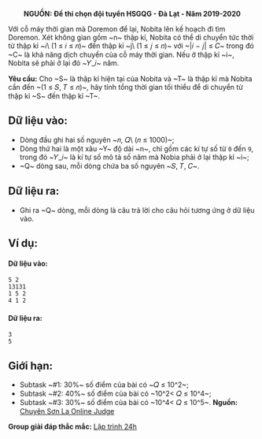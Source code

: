 **<center>NGUỒN: Đề thi chọn đội tuyển HSGQG - Đà Lạt - Năm 2019-2020</center>**

Với cỗ máy thời gian mà Doremon để lại, Nobita lên kế hoạch đi tìm Doremon. Xét không gian gồm ~n~ thập kỉ, Nobita có thể di chuyển tức thời từ thập kỉ ~𝑖\ (1 ≤ 𝑖 ≤ 𝑛)~ đến thập kỉ ~j\ (1 ≤ 𝑗 ≤ 𝑛)~ với ~|𝑖 − 𝑗| ≤ 𝐶~ trong đó ~C~ là khả năng dịch chuyển của cỗ máy thời gian. Nếu ở thập kỉ ~i~, Nobita sẽ phải ở lại đó ~𝑌_𝑖~ năm.

**Yêu cầu:** Cho ~S~ là thập kỉ hiện tại của Nobita và ~T~ là thập kỉ mà Nobita cần đến ~(1 ≤ 𝑆, 𝑇 ≤ 𝑛)~, hãy tính tổng thời gian tối thiểu để di chuyển từ thập kỉ ~S~ đến thập kỉ ~T~.

## Dữ liệu vào:
- Dòng đầu ghi hai số nguyên ~𝑛, 𝑄\ (𝑛 ≤ 1000)~;
- Dòng thứ hai là một xâu ~Y~ độ dài ~n~, chỉ gồm các kí tự số từ `0` đến `9`, trong đó ~𝑌_𝑖~ là kí tự số mô tả số năm mà Nobia phải ở lại thập kỉ ~i~;
- ~Q~ dòng sau, mỗi dòng chứa ba số nguyên ~𝑆, 𝑇, 𝐶~.

## Dữ liệu ra:
- Ghi ra ~Q~ dòng, mỗi dòng là câu trả lời cho câu hỏi tương ứng ở dữ liệu vào.

## Ví dụ:
#### Dữ liệu vào:
```
5 2
13131
1 5 2
4 1 2
```

#### Dữ liệu ra:
```
3
5
```

## Giới hạn:
+ Subtask ~\#1: 30\%~ số điểm của bài có ~𝑄 ≤ 10^2~; 
+ Subtask ~\#2: 40\%~ số điểm của bài có ~10^2< 𝑄 ≤ 10^4~; 
+ Subtask ~\#3: 30\%~ số điểm của bài có ~10^4< 𝑄 ≤ 10^5~.
**Nguồn:** [Chuyên Sơn La Online Judge](http://csloj.ddns.net/)

**Group giải đáp thắc mắc:** [Lập trình 24h](https://www.facebook.com/groups/1386904321519984)